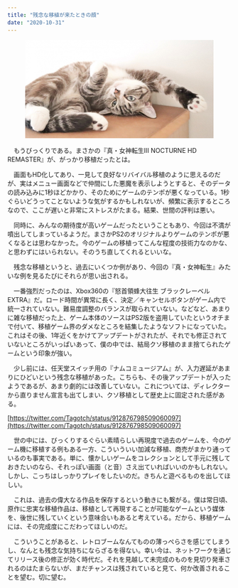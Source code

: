 ```yaml
---
title: "残念な移植が来たときの顔"
date: "2020-10-31"
---
```


<figure>

![](assets/n6eb5aba890c0_7d0f37ff62dee6d3ce7d7ff4cde82c32.jpg)

</figure>

　もうびっくりである。まさかの『真・女神転生III NOCTURNE HD REMASTER』が、がっかり移植だったとは。

　画面もHD化してあり、一見して良好なリバイバル移植のように思えるのだが、実はメニュー画面などで仲間にした悪魔を表示しようとすると、そのデータの読み込みに1秒ほどかかり、そのためにゲームのテンポが悪くなっている。1秒ぐらいどうってことないような気がするかもしれないが、頻繁に表示するところなので、ここが遅いと非常にストレスがたまる。結果、世間の評判は悪い。

　同時に、みんなの期待度が高いゲームだったということもあり、今回は不満が噴出してしまっているようだ。まさかPS2のオリジナルよりゲームのテンポが悪くなるとは思わなかった。今のゲームの移植ってこんな程度の技術力なのかな、と思わずにはいられない。そのうち直してくれるといいな。

　残念な移植というと、過去にいくつか例があり、今回の『真・女神転生』みたいな例を見るたびにそれらが思い出される。

　一番強烈だったのは、Xbox360の『怒首領蜂大往生 ブラックレーベル EXTRA』だ。ロード時間が異常に長く、決定／キャンセルボタンがゲーム内で統一されていない。難易度調整のバランスが取られていない。などなど、あまりに雑な移植だった上、ゲーム本体のソースはPS2版を盗用していたというオチまで付いて、移植ゲーム界のダメなところを結集したようなソフトになっていた。これはその後、1年近くをかけてアップデートがされたが、それでも修正されていないところがいっぱいあって、僕の中では、結局クソ移植のまま捨てられたゲームという印象が強い。

　少し前には、任天堂スイッチ用の『ナムコミュージアム』が、入力遅延があまりにひどいという残念な移植があった。こちらも、その後アップデートが入ったようであるが、あまり劇的には改善していない。これについては、ディレクターから直りません宣言も出てしまい、クソ移植として歴史上に固定された感がある。

[https://twitter.com/Tagotch/status/912876798509060097](https://twitter.com/Tagotch/status/912876798509060097)

　世の中には、びっくりするぐらい素晴らしい再現度で過去のゲームを、今のゲーム機に移植する例もある一方、こういういい加減な移植、商売がまかり通っているのも事実である。単に、懐かしいゲームをコレクションとして手元に残しておきたいのなら、それっぽい画面（と音）さえ出ていればいいのかもしれない。しかし、こっちはしっかりプレイをしたいのだ。きちんと遊べるものを出してほしい。

　これは、過去の偉大なる作品を保存するという動きにも繋がる。僕は常日頃、原作に忠実な移植作品は、移植として再現することが可能なゲームという媒体を、後世に残していくという意味合いもあると考えている。だから、移植ゲームには、その完成度にこだわってほしいのだ。

　こういうことがあると、レトロブームなんてものの薄っぺらさを感じてしまうし、なんとも残念な気持ちにならざるを得ない。幸い今は、ネットワークを通じてリリース後の修正が効く時代だ。それを見越して未完成のものを見切り発車されるのはたまらないが、まだチャンスは残されていると見て、何か改善されることを望む。切に望む。

